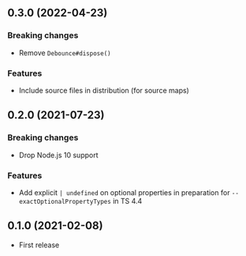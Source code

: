 ## 0.3.0 (2022-04-23)
### Breaking changes
- Remove `Debounce#dispose()`

### Features
- Include source files in distribution (for source maps)

## 0.2.0 (2021-07-23)
### Breaking changes
- Drop Node.js 10 support

### Features
- Add explicit `| undefined` on optional properties in preparation for `--exactOptionalPropertyTypes` in TS 4.4

## 0.1.0 (2021-02-08)
- First release
